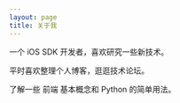 ```yaml
---
layout: page
title: 关于我
---
```


一个 iOS SDK 开发者，喜欢研究一些新技术。
<p>
平时喜欢整理个人博客，逛逛技术论坛。
<p>
了解一些 前端 基本概念和 Python 的简单用法。
